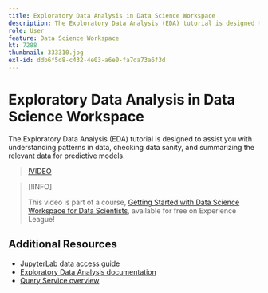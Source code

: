 ```yaml
---
title: Exploratory Data Analysis in Data Science Workspace
description: The Exploratory Data Analysis (EDA) tutorial is designed to assist you with discovering patterns in data, checking data sanity, and summarizing the relevant data for predictive models.
role: User
feature: Data Science Workspace
kt: 7288
thumbnail: 333310.jpg
exl-id: ddb6f5d8-c432-4e03-a6e0-fa7da73a6f3d
---
```

# Exploratory Data Analysis in Data Science Workspace

The Exploratory Data Analysis (EDA) tutorial is designed to assist you with understanding patterns in data, checking data sanity, and summarizing the relevant data for predictive models.

>[!VIDEO](https://video.tv.adobe.com/v/333310)

>[!INFO]
>
> This video is part of a course, [Getting Started with Data Science Workspace for Data Scientists](https://experienceleague.adobe.com/?recommended=ExperiencePlatform-U-1-2021.1.dsw), available for free on Experience League!

## Additional Resources

* [JupyterLab data access guide](https://experienceleague.adobe.com/docs/experience-platform/data-science-workspace/jupyterlab/access-notebook-data.html)
* [Exploratory Data Analysis documentation](https://experienceleague.adobe.com/docs/experience-platform/data-science-workspace/jupyterlab/eda-notebook.html?lang=en)
* [Query Service overview](https://experienceleague.adobe.com/docs/experience-platform/query/home.html)
